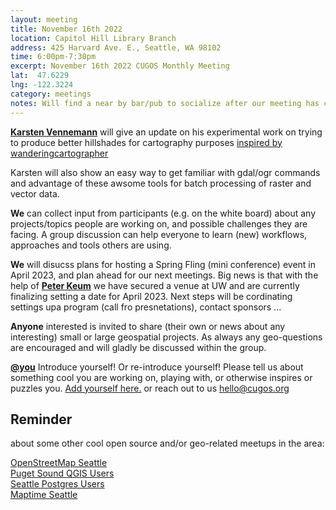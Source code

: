 ```yaml
---
layout: meeting
title: November 16th 2022
location: Capitol Hill Library Branch
address: 425 Harvard Ave. E., Seattle, WA 98102
time: 6:00pm-7:30pm
excerpt: November 16th 2022 CUGOS Monthly Meeting
lat:  47.6229
lng: -122.3224
category: meetings
notes: Will find a near by bar/pub to socialize after our meeting has concluded ! Sorry no virtual access for this meeting for now, but as promised we will work hard to make this happen in the near future
---
```

 
**[Karsten Vennemann](https://www.linkedin.com/in/karstenvennemann/)** will give an update on his experimental work on trying to produce better hillshades for cartography purposes [inspired by wanderingcartographer](https://wanderingcartographer.wordpress.com/tag/raster-chunk-processing/)

Karsten will also show an easy way to get familiar with gdal/ogr commands and advantage of these awsome tools for batch processing of raster and vector data.

**We** can collect input from participants (e.g. on the white board) about any projects/topics people are working on, and possible challenges they are facing. A group discussion can help everyone to learn (new) workflows, approaches and tools others are using.

**We** will disucss plans for hosting a Spring Fling (mini conference) event in April 2023, and plan ahead for our next meetings. Big news is that with the help of **[Peter Keum](https://github.com/keum)** we have secured a venue at UW and are currently finalizing setting a date for April 2023. Next steps will be cordinating settings upa program (call fro presnetations), contact sponsors ...

**Anyone** interested is invited to share (their own or news about any interesting) small or large geospatial projects. As always any geo-questions are encouraged and will gladly be discussed within the group.

**[@you](http://cugos.org/people/)** Introduce yourself! Or re-introduce yourself! Please tell us about something cool you are working on, playing with, or otherwise inspires or puzzles you. [Add yourself here.](https://github.com/cugos/cugos.github.com/blob/master/meetings/_posts/2022-10-19-cugos_monthly.md) or reach out to us hello@cugos.org

## Reminder 
about some other cool open source and/or geo-related meetups in the area:

[OpenStreetMap Seattle](https://www.meetup.com/OpenStreetMap-Seattle/)  
[Puget Sound QGIS Users](https://www.meetup.com/Puget-Sound-QGIS-Users-Group/)  
[Seattle Postgres Users](https://www.meetup.com/Seattle-Postgres/)  
[Maptime Seattle](https://www.meetup.com/MaptimeSEA/)
